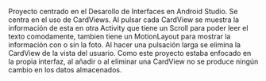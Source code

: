 Proyecto centrado en el Desarollo de Interfaces en Android Studio. 
Se centra en el uso de CardViews. 
Al pulsar cada CardView se muestra la información de esta en otra Activity que tiene un Scroll para poder leer el texto comodamente, tambien tiene un MotionLayout para
mostrar la información con o sin la foto.
Al hacer una pulsación larga se elimina la CardView de la vista del usuario.
Como este proyecto estaba enfocado en la propia interfaz, al añadir o al eliminar una CardView no se produce ningún cambio en los datos almacenados.
